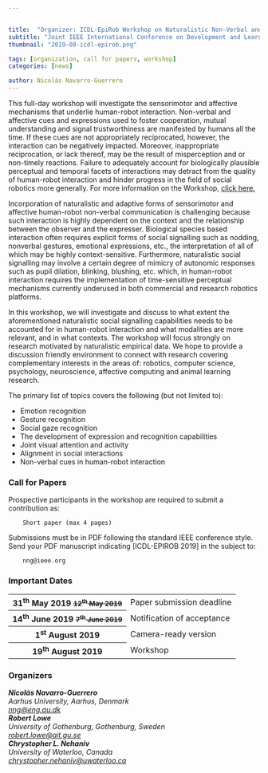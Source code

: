 ```yaml
---


title:  "Organizer: ICDL-EpiRob Workshop on Naturalistic Non-Verbal and Affective Human-Robot Interactions"
subtitle: "Joint IEEE International Conference on Development and Learning and on Epigenetic Robotics (ICDL-EpiRob 2019)"
thumbnail: "2019-08-icdl-epirob.png"

tags: [organization, call for papers, workshop]
categories: [news]

author: Nicolás Navarro-Guerrero
---
```

This full-day workshop will investigate the sensorimotor and affective mechanisms that underlie human-robot interaction. Non-verbal and affective cues and expressions used to foster cooperation, mutual understanding and signal trustworthiness are manifested by humans all the time. If these cues are not appropriately reciprocated, however, the interaction can be negatively impacted. Moreover, inappropriate reciprocation, or lack thereof, may be the result of misperception and or non-timely reactions. Failure to adequately account for biologically plausible perceptual and temporal facets of interactions may detract from the quality of human-robot interaction and hinder progress in the field of social robotics more generally. For more information on the Workshop, <a target="_blank" href="https://nicolas-navarro-guerrero.gitlab.io/workshop-non-verbal-human-robot-interactions-icdl-epirob-2019/">click here.</a>

<!--more-->

Incorporation of naturalistic and adaptive forms of sensorimotor and affective human-robot non-verbal communication is challenging because such interaction is highly dependent on the context and the relationship between the observer and the expresser. Biological species based interaction often requires explicit forms of social signalling such as nodding, nonverbal gestures, emotional expressions, etc., the interpretation of all of which may be highly context-sensitive. Furthermore, naturalistic social signalling may involve a certain degree of mimicry of autonomic responses such as pupil dilation, blinking, blushing, etc. which, in human-robot interaction requires the implementation of time-sensitive perceptual mechanisms currently underused in both commercial and research robotics platforms.

In this workshop, we will investigate and discuss to what extent the aforementioned naturalistic social signalling capabilities needs to be accounted for in human-robot interaction and what modalities are more relevant, and in what contexts. The workshop will focus strongly on research motivated by naturalistic empirical data. We hope to provide a discussion friendly environment to connect with research covering complementary interests in the areas of: robotics, computer science, psychology, neuroscience, affective computing and animal learning research.

The primary list of topics covers the following (but not limited to):  
<ul>
  <li>Emotion recognition</li>
  <li>Gesture recognition</li>
  <li>Social gaze recognition</li>
  <li>The development of expression and recognition capabilities</li>
  <li>Joint visual attention and activity</li>
  <li>Alignment in social interactions</li>
  <li>Non-verbal cues in human-robot interaction</li>
</ul>


<h3>Call for Papers</h3>
Prospective participants in the workshop are required to submit a contribution as:

        Short paper (max 4 pages)

Submissions must be in PDF following the standard IEEE conference style. Send your PDF manuscript indicating [ICDL-EPIROB 2019] in the subject to:

        nng@ieee.org

<h3>Important Dates</h3>
<div class="table-responsive">
  <table class="table table-striped">
    <tbody>
    <tr>
      <th scope="row">31<sup>th</sup> May 2019 <small class="text-muted"><strike>12<sup>th</sup> May 2019</strike></small></th>
      <td>Paper submission deadline</td>
    </tr>
    <tr>
      <th>14<sup>th</sup> June 2019 <small class="text-muted"><strike>7<sup>th</sup> June 2019</strike></small></th>
      <td>Notification of acceptance</td>
    </tr>
    <tr>
      <th>1<sup>st</sup> August 2019</th>
      <td>Camera-ready version</td>
    </tr>
    <tr>
      <th>19<sup>th</sup> August 2019</th>
      <td>Workshop</td>
    </tr>
    </tbody>
  </table>
</div> <!-- table-responsive -->

<h3>Organizers</h3>
<address>
<strong>Nicolás Navarro-Guerrero</strong> <a target="_blank" href="https://nicolas-navarro-guerrero.github.io/"><i class="fas fa-link"></i></a><br>
Aarhus University, Aarhus, Denmark<br>
<a href="mailto:nng@eng.au.dk">nng@eng.au.dk</a><br>
</address>

<address>
<strong>Robert Lowe</strong> <a target="_blank" href="https://www.researchgate.net/profile/Robert_Lowe3"><i class="fas fa-link"></i></a><br>
University of Gothenburg, Gothenburg, Sweden<br>
<a href="mailto:robert.lowe@ait.gu.se">robert.lowe@ait.gu.se</a><br>
</address>

<address>
<strong>Chrystopher L. Nehaniv</strong> <a target="_blank" href="https://uwaterloo.ca/systems-design-engineering/profile/cnehaniv"><i class="fas fa-link"></i></a><br>
University of Waterloo, Canada<br>
<a href="mailto:chrystopher.nehaniv@uwaterloo.ca">chrystopher.nehaniv@uwaterloo.ca</a><br>
</address>


